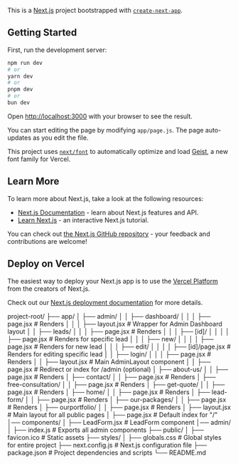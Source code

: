 This is a [Next.js](https://nextjs.org) project bootstrapped with [`create-next-app`](https://github.com/vercel/next.js/tree/canary/packages/create-next-app).

## Getting Started

First, run the development server:

```bash
npm run dev
# or
yarn dev
# or
pnpm dev
# or
bun dev
```

Open [http://localhost:3000](http://localhost:3000) with your browser to see the result.

You can start editing the page by modifying `app/page.js`. The page auto-updates as you edit the file.

This project uses [`next/font`](https://nextjs.org/docs/app/building-your-application/optimizing/fonts) to automatically optimize and load [Geist](https://vercel.com/font), a new font family for Vercel.

## Learn More

To learn more about Next.js, take a look at the following resources:

- [Next.js Documentation](https://nextjs.org/docs) - learn about Next.js features and API.
- [Learn Next.js](https://nextjs.org/learn) - an interactive Next.js tutorial.

You can check out [the Next.js GitHub repository](https://github.com/vercel/next.js) - your feedback and contributions are welcome!

## Deploy on Vercel

The easiest way to deploy your Next.js app is to use the [Vercel Platform](https://vercel.com/new?utm_medium=default-template&filter=next.js&utm_source=create-next-app&utm_campaign=create-next-app-readme) from the creators of Next.js.

Check out our [Next.js deployment documentation](https://nextjs.org/docs/app/building-your-application/deploying) for more details.

project-root/
├── app/
│ ├── admin/
│ │ ├── dashboard/
│ │ │ ├── page.jsx # Renders <Dashboard />
│ │ │ ├── layout.jsx # Wrapper for Admin Dashboard layout
│ │ ├── leads/
│ │ │ ├── page.jsx # Renders <LeadsList />
│ │ │ ├── [id]/
│ │ │ │ ├── page.jsx # Renders <LeadModal /> for specific lead
│ │ │ ├── new/
│ │ │ │ ├── page.jsx # Renders <LeadForm /> for new lead
│ │ │ ├── edit/
│ │ │ │ ├── [id]/page.jsx # Renders <LeadForm /> for editing specific lead
│ │ ├── login/
│ │ │ ├── page.jsx # Renders <Login />
│ │ ├── layout.jsx # Main AdminLayout component
│ │ ├── page.jsx # Redirect or index for /admin (optional)
│ ├── about-us/
│ │ ├── page.jsx # Renders <AboutUs />
│ ├── contact/
│ │ ├── page.jsx # Renders <Contact />
│ ├── free-consultation/
│ │ ├── page.jsx # Renders <FreeConsultation />
│ ├── get-quote/
│ │ ├── page.jsx # Renders <GetQuote />
│ ├── home/
│ │ ├── page.jsx # Renders <Home />
│ ├── lead-form/
│ │ ├── page.jsx # Renders <LeadPage />
│ ├── our-packages/
│ │ ├── page.jsx # Renders <PricingPage />
│ ├── ourportfolio/
│ │ ├── page.jsx # Renders <OurWork />
│ ├── layout.jsx # Main layout for all public pages
│ ├── page.jsx # Default index for "/"
│── components/
│ ├── LeadForm.jsx # LeadForm component
│── admin/
│ ├── index.js # Exports all admin components
├── public/
│ ├── favicon.ico # Static assets
├── styles/
│ ├── globals.css # Global styles for entire project
├── next.config.js # Next.js configuration file
├── package.json # Project dependencies and scripts
└── README.md
